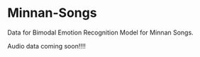 # Minnan-Songs
Data for Bimodal Emotion Recognition Model for Minnan Songs.

Audio data coming soon!!!!
